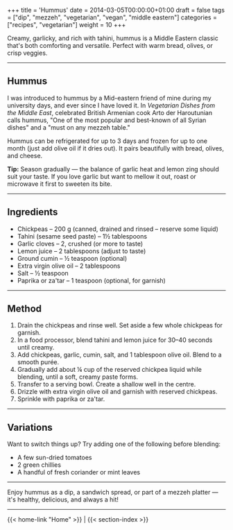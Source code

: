 +++
title = 'Hummus'
date = 2014-03-05T00:00:00+01:00
draft = false
tags = ["dip", "mezzeh", "vegetarian", "vegan", "middle eastern"]
categories = ["recipes", "vegetarian"]
weight = 10
+++

Creamy, garlicky, and rich with tahini, hummus is a Middle Eastern classic that's both comforting and versatile. Perfect with warm bread, olives, or crisp veggies.

---

## Hummus

I was introduced to hummus by a Mid-eastern friend of mine during my university days, and ever since I have loved it. In *Vegetarian Dishes from the Middle East*, celebrated British Armenian cook Arto der Haroutunian calls hummus, "One of the most popular and best-known of all Syrian dishes" and a "must on any mezzeh table."

Hummus can be refrigerated for up to 3 days and frozen for up to one month (just add olive oil if it dries out). It pairs beautifully with bread, olives, and cheese.

**Tip:** Season gradually — the balance of garlic heat and lemon zing should suit your taste. If you love garlic but want to mellow it out, roast or microwave it first to sweeten its bite.

---

## Ingredients

- Chickpeas – 200 g (canned, drained and rinsed – reserve some liquid)  
- Tahini (sesame seed paste) – 1½ tablespoons  
- Garlic cloves – 2, crushed (or more to taste)  
- Lemon juice – 2 tablespoons (adjust to taste)  
- Ground cumin – ½ teaspoon (optional)  
- Extra virgin olive oil – 2 tablespoons  
- Salt – ½ teaspoon  
- Paprika or za'tar – 1 teaspoon (optional, for garnish)  

---

## Method

1. Drain the chickpeas and rinse well. Set aside a few whole chickpeas for garnish.  
2. In a food processor, blend tahini and lemon juice for 30–40 seconds until creamy.  
3. Add chickpeas, garlic, cumin, salt, and 1 tablespoon olive oil. Blend to a smooth purée.  
4. Gradually add about ¼ cup of the reserved chickpea liquid while blending, until a soft, creamy paste forms.  
5. Transfer to a serving bowl. Create a shallow well in the centre.  
6. Drizzle with extra virgin olive oil and garnish with reserved chickpeas.  
7. Sprinkle with paprika or za'tar.

---

## Variations

Want to switch things up? Try adding one of the following before blending:
- A few sun-dried tomatoes  
- 2 green chillies  
- A handful of fresh coriander or mint leaves  

---

Enjoy hummus as a dip, a sandwich spread, or part of a mezzeh platter — it's healthy, delicious, and always a hit!

---
{{< home-link "Home" >}} | {{< section-index >}}